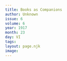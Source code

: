 ```yaml
---
title: Books as Companions
author: Unknown
issue: 6
volume: 6
year: 1917
month: 23
day: VI
tags:
layout: page.njk
image:
---
```

